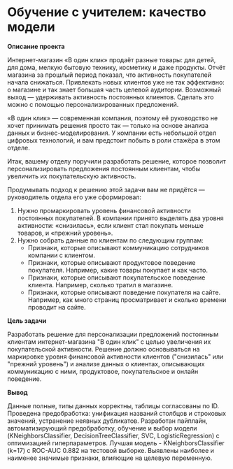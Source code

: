 # Обучение с учителем: качество модели

**Описание проекта**

Интернет-магазин «В один клик» продаёт разные товары: для детей, для дома, мелкую бытовую технику, косметику и даже продукты. Отчёт магазина за прошлый период показал, что активность покупателей начала снижаться. Привлекать новых клиентов уже не так эффективно: о магазине и так знает большая часть целевой аудитории. Возможный выход — удерживать активность постоянных клиентов. Сделать это можно с помощью персонализированных предложений.

«В один клик» — современная компания, поэтому её руководство не хочет принимать решения просто так — только на основе анализа данных и бизнес-моделирования. У компании есть небольшой отдел цифровых технологий, и вам предстоит побыть в роли стажёра в этом отделе. 

Итак, вашему отделу поручили разработать решение, которое позволит персонализировать предложения постоянным клиентам, чтобы увеличить их покупательскую активность.

Продумывать подход к решению этой задачи вам не придётся — руководитель отдела его уже сформировал:
1. Нужно промаркировать уровень финансовой активности постоянных покупателей. В компании принято выделять два уровня активности: «снизилась», если клиент стал покупать меньше товаров, и «прежний уровень».
2. Нужно собрать данные по клиентам по следующим группам:
   - Признаки, которые описывают коммуникацию сотрудников компании с клиентом.
   - Признаки, которые описывают продуктовое поведение покупателя. Например, какие товары покупает и как часто.
   - Признаки, которые описывают покупательское поведение клиента. Например, сколько тратил в магазине.
   - Признаки, которые описывают поведение покупателя на сайте. Например, как много страниц просматривает и сколько времени проводит на сайте.

**Цель задачи**

Разработать решение для персонализации предложений постоянным клиентам интернет-магазина "В один клик" с целью увеличения их покупательской активности.  Решение должно основываться на маркировке уровня финансовой активности клиентов ("снизилась" или "прежний уровень") и анализе данных о клиентах, описывающих коммуникацию с ними, продуктовое, покупательское и онлайн поведение.

**Вывод**

Данные полные, типы данных корректны, таблицы согласованы по ID. Проведена предобработка: унификация названий столбцов и строковых значений, устранение неявных дубликатов. Разработан пайплайн, автоматизирующий предобработку, обучение и выбор модели (KNeighborsClassifier, DecisionTreeClassifier, SVC, LogisticRegression) с оптимизацией гиперпараметров. Лучшая модель - KNeighborsClassifier (k=17) с ROC-AUC 0.882 на тестовой выборке. Выявлены наиболее и наименее значимые признаки, влияющие на целевую переменную.
